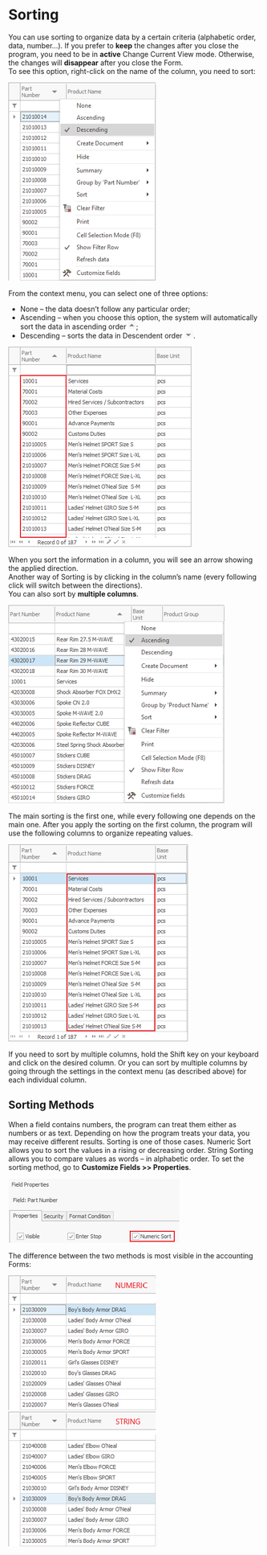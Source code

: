 # Sorting

You can use sorting to organize data by a certain criteria (alphabetic order, data, number…). If you prefer to <b>keep</b> the changes after you close the program, you need to be in <b>active</b> Change Current View mode. Otherwise, the changes will <b>disappear</b> after you close the Form. <br>
To see this option, right-click on the name of the column, you need to sort:<br>

![Descening](pictures/descening.png)

From the context menu, you can select one of three options:

- None – the data doesn’t follow any particular order;
- Ascending – when you choose this option, the system will automatically sort the data in ascending order ![Up](pictures/up.png);
- Descending – sorts the data in Descendent order ![Down](pictures/down.png).

![Sorted main column](pictures/sorted-main-column.png)

When you sort the information in a column, you will see an arrow showing the applied direction. <br>
Another way of Sorting is by clicking in the column’s name (every following click will switch between the directions). <br>
You can also sort by <b>multiple columns</b>. 

![Ascening](pictures/ascending.png)

The main sorting is the first one, while every following one depends on the main one. After you apply the sorting on the first column, the program will use the following columns to organize repeating values. 

![Sorted second column](pictures/sorted-second-column.png)

If you need to sort by multiple columns, hold the Shift key on your keyboard and click on the desired column. Or you can sort by multiple columns by going through the settings in the context menu (as described above) for each individual column.

## Sorting Methods

When a field contains numbers, the program can treat them either as numbers or as text. Depending on how the program treats your data, you may receive different results. Sorting is one of those cases. Numeric Sort allows you to sort the values in a rising or decreasing order. String Sorting allows you to compare values as words – in alphabetic order. To set the sorting method, go to <b>Customize Fields >> Properties</b>.

![Numeric sort](pictures/numeric-sort.png)

The difference between the two methods is most visible in the accounting Forms:

![Numeric Sorted Form](pictures/numeric-sorted-form.png) ![String Sorted Form](pictures/string-sorted-fort.png)
